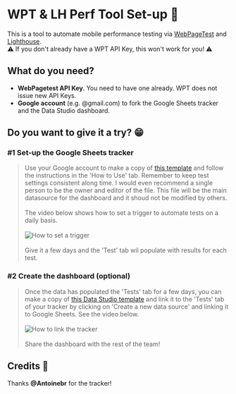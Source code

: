 # WPT & LH Perf Tool Set-up 📱
This is a tool to automate mobile performance testing via <a href="https://www.webpagetest.org/" target="_blank">WebPageTest</a> and <a href="https://developers.google.com/web/tools/lighthouse" target="_blank">Lighthouse</a>.
<br/>
⚠️ If you don't already have a WPT API Key, this won't work for you! ⚠️


## What do you need?
* **WebPagetest API Key**. You need to have one already. WPT does not issue new API Keys.
* **Google account** (e.g. @gmail.com) to fork the Google Sheets tracker and the Data Studio dashboard.


## Do you want to give it a try? 😁

### #1 Set-up the Google Sheets tracker
> Use your Google account to make a copy of <a href="https://docs.google.com/spreadsheets/d/1k8Qr-d2Ze_51975a3t2TcV4jPxrZBWOlCxILBQzNTMw/copy" target="_blank">this template</a> and follow the instructions in the 'How to Use' tab. Remember to keep test settings consistent along time. I would even recommend a single person to be the owner and editor of the file. This file will be the main datasource for the dashboard and it shoud not be modified by others.
<br/><br />
> The video below shows how to set a trigger to automate tests on a daily basis.
<br/><br />
>![How to set a trigger](trigger_demo.gif)
<br/><br />
> Give it a few days and the 'Test' tab wil populate with results for each test.

### #2 Create the dashboard (optional)
> Once the data has populated the 'Tests' tab for a few days, you can make a copy of <a href="https://datastudio.google.com/u/0/reporting/17eCmvvfV62TI9UhM9t-QmX5ASyE2COkm/page/VgD/preview" target="_blank">this Data Studio template</a> and link it to the 'Tests' tab of your tracker by clicking on 'Create a new data source' and linking it to Google Sheets. See the video below.
<br /><br />
>![How to link the tracker](linking_demo.gif)
<br /><br />
> Share the dashboard with the rest of the team!


## Credits 🙏
Thanks **@Antoinebr** for the tracker!

